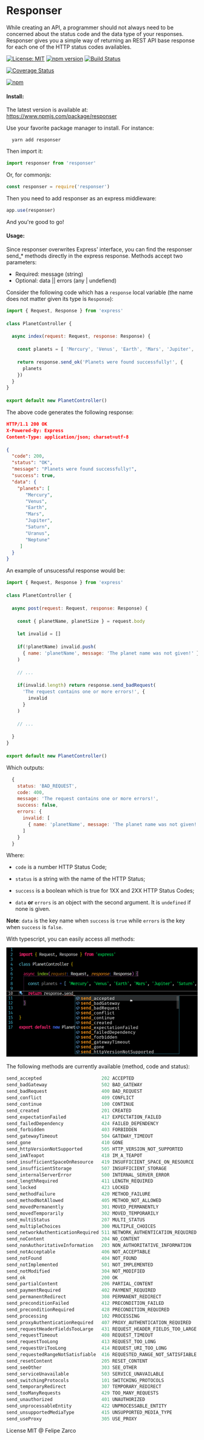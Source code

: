 # Responser

While creating an API, a programmer should not always need to be concerned about the status code and the data type of your responses. Responser gives you a simple way of returning an REST API base response for each one of the HTTP status codes availables.

[![License: MIT](https://img.shields.io/badge/License-MIT-blue.svg)](https://opensource.org/licenses/MIT) [![npm version](https://badge.fury.io/js/responser.svg)](https://badge.fury.io/js/responser) [![Build Status](https://travis-ci.org/felipezarco/responser.svg?branch=master)](https://travis-ci.org/felipezarco/responser) 

[![Coverage Status](https://coveralls.io/repos/github/felipezarco/responser/badge.svg?branch=master)](https://coveralls.io/github/felipezarco/responser?branch=master)


[![npm](https://nodei.co/npm/responser.png)](https://www.npmjs.com/package/responser)

#### Install:

The latest version is available at: https://www.npmjs.com/package/responser

Use your favorite package manager to install. For instance: 

```
  yarn add responser
```

Then import it:

```javascript
import responser from 'responser'
```

Or, for commonjs:

```javascript
const responser = require('responser')
```

Then you need to add responser as an express middleware:

```javascript
app.use(responser)
```

And you're good to go!

#### Usage:

Since responser overwrites Express' interface, you can find the responser send_* methods directly in the express response. Methods accept two parameters: 

* Required: message (string)
* Optional: data || errors (any | undefiend)

Consider the following code which has a `response` local variable (the name does not matter given its type is `Response`):

```javascript
import { Request, Response } from 'express'

class PlanetController {

  async index(request: Request, response: Response) {

    const planets = [ 'Mercury', 'Venus', 'Earth', 'Mars', 'Jupiter', 'Saturn', 'Uranus', 'Neptune' ]

    return response.send_ok('Planets were found successfully!', {
      planets
    })
  }
}

export default new PlanetController()
```

The above code generates the following response:

```json
HTTP/1.1 200 OK
X-Powered-By: Express
Content-Type: application/json; charset=utf-8

{
  "code": 200,
  "status": "OK",
  "message": "Planets were found successfully!",
  "success": true,
  "data": {
    "planets": [
       "Mercury", 
       "Venus",
       "Earth",
       "Mars",
       "Jupiter",
       "Saturn",
       "Uranus",
       "Neptune"
     ]
  }
}
```

An example of unsucessful response would be:

```javascript
import { Request, Response } from 'express'

class PlanetController {

  async post(request: Request, response: Response) {

    const { planetName, planetSize } = request.body

    let invalid = []

    if(!planetName) invalid.push(
      { name: 'planetName', message: 'The planet name was not given!' }
    )

    // ...

    if(invalid.length) return response.send_badRequest(
      'The request contains one or more errors!', {
        invalid
      }
    )

    // ...

  }
}

export default new PlanetController()
```

Which outputs: 

```javascript
  {
    status: 'BAD_REQUEST',
    code: 400,
    message: 'The request contains one or more errors!',
    success: false,
    errors: {
      invalid: [
        { name: 'planetName', message: 'The planet name was not given!' }
      ]
    }
  }
```


Where:

- `code` is a number HTTP Status Code;

- `status` is a string with the name of the HTTP Status;

- `success` is a boolean which is true for 1XX and 2XX HTTP Status Codes;

- `data` **or** `errors` is an object with the second argument. It is `undefined` if none is given.

**Note**: `data` is the key name when `success` is `true` while `errors` is the key when `success` is `false`.

With typescript, you can easily access all methods:

![vscode suggestions](https://raw.githubusercontent.com/felipezarco/files/master/images/screenshots/responser.png "Responser typescript methods suggestion")

The following methods are currently available (method, code and status):
```javascript
send_accepted                      202 ACCEPTED 
send_badGateway                    502 BAD_GATEWAY 
send_badRequest                    400 BAD_REQUEST 
send_conflict                      409 CONFLICT 
send_continue                      100 CONTINUE 
send_created                       201 CREATED 
send_expectationFailed             417 EXPECTATION_FAILED 
send_failedDependency              424 FAILED_DEPENDENCY 
send_forbidden                     403 FORBIDDEN 
send_gatewayTimeout                504 GATEWAY_TIMEOUT 
send_gone                          410 GONE 
send_httpVersionNotSupported       505 HTTP_VERSION_NOT_SUPPORTED 
send_imATeapot                     418 IM_A_TEAPOT 
send_insufficientSpaceOnResource   419 INSUFFICIENT_SPACE_ON_RESOURCE 
send_insufficientStorage           507 INSUFFICIENT_STORAGE 
send_internalServerError           500 INTERNAL_SERVER_ERROR 
send_lengthRequired                411 LENGTH_REQUIRED 
send_locked                        423 LOCKED 
send_methodFailure                 420 METHOD_FAILURE 
send_methodNotAllowed              405 METHOD_NOT_ALLOWED 
send_movedPermanently              301 MOVED_PERMANENTLY 
send_movedTemporarily              302 MOVED_TEMPORARILY 
send_multiStatus                   207 MULTI_STATUS 
send_multipleChoices               300 MULTIPLE_CHOICES 
send_networkAuthenticationRequired 511 NETWORK_AUTHENTICATION_REQUIRED 
send_noContent                     204 NO_CONTENT 
send_nonAuthoritativeInformation   203 NON_AUTHORITATIVE_INFORMATION 
send_notAcceptable                 406 NOT_ACCEPTABLE 
send_notFound                      404 NOT_FOUND 
send_notImplemented                501 NOT_IMPLEMENTED 
send_notModified                   304 NOT_MODIFIED 
send_ok                            200 OK 
send_partialContent                206 PARTIAL_CONTENT 
send_paymentRequired               402 PAYMENT_REQUIRED 
send_permanentRedirect             308 PERMANENT_REDIRECT 
send_preconditionFailed            412 PRECONDITION_FAILED 
send_preconditionRequired          428 PRECONDITION_REQUIRED 
send_processing                    102 PROCESSING 
send_proxyAuthenticationRequired   407 PROXY_AUTHENTICATION_REQUIRED 
send_requestHeaderFieldsTooLarge   431 REQUEST_HEADER_FIELDS_TOO_LARGE 
send_requestTimeout                408 REQUEST_TIMEOUT 
send_requestTooLong                413 REQUEST_TOO_LONG 
send_requestUriTooLong             414 REQUEST_URI_TOO_LONG 
send_requestedRangeNotSatisfiable  416 REQUESTED_RANGE_NOT_SATISFIABLE 
send_resetContent                  205 RESET_CONTENT 
send_seeOther                      303 SEE_OTHER 
send_serviceUnavailable            503 SERVICE_UNAVAILABLE 
send_switchingProtocols            101 SWITCHING_PROTOCOLS 
send_temporaryRedirect             307 TEMPORARY_REDIRECT 
send_tooManyRequests               429 TOO_MANY_REQUESTS 
send_unauthorized                  401 UNAUTHORIZED 
send_unprocessableEntity           422 UNPROCESSABLE_ENTITY 
send_unsupportedMediaType          415 UNSUPPORTED_MEDIA_TYPE 
send_useProxy                      305 USE_PROXY 
```

License MIT @ Felipe Zarco


